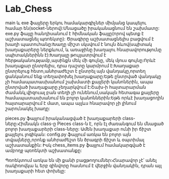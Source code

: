 # Lab_Chess
main և exe ֆայլերը երկու համակարգիչներ միմյանց կապելու համար են(socket-ներով):Մնացածը իրականացնում են շախմատը:
exe.py ֆայլը հանդիսանում է հիմնական ֆայլը(որով պետք է աշխատացնել պռոեկտը):
Ծրագիրը աշխատացնելիս բացվում է խաղի պատուհանը:Խաղը միշտ սկսվում է նույն ձևով(սպիտակ խաղաքարերը ներքևում, և առաջինը խաղալու հնարավորությունը սպիտակներինն է):Խաղալը թույլատրվում է հերթականությամբ,այսինքն մեկ մի գույնը, մեկ մյուս գույնը:Որևէ խաղաքար ընտրելիս, դրա դաշտը կարմրում է:Խաղաքար ընտրելուց հետո,անհրաժեշտ է ընտրել այն վանդակը,որտեղ ցանկանում ենք տեղափոխել խաղաքարը:Եթե ընտրված վանդակը չի համապատասխանում շախմատի քայլերի կանոներին, ապա ընտրված խաղաքարը չեղարկվում է:Շախ-ի հայտարարման ժամանկ,վիզուալ բան տեղի չի ունենում,սակայն հետագա քայլերը համապատասխանում են բոլոր կանոններին:Եթե որևէ խաղացողին հայտարարվում է մատ, ապա այլևս հնարավոր չի լինում շարունակել խաղը:

pieces.py ֆայլում իրականացված է խաղաքարերի class-ները:Հիմնակն class-ը Pieces class-ն է, որն էլ ժառանգում են մնացած բոլոր խաղաքարերի class-ները:
Ամեն խաղաքար ունի իր ճիշտ քայլելու լոգիկան:
config.py ֆայլում առկա են բոլոր այն տվյալները,որոնք անհրաժեշտ են ծրագրի ճիշտ և օպտիմալ աշխատանքին:
Իսկ chess_items.py ֆայլում համակարգված է ամբողջ պռոեկտի աշխատանքը:

Պռոեկտում առկա են մի քանի բացթողումներ:Հնարավոր չէ՝ անել ռակիռովկա և երբ զինվորը հասնում է վերջին վանդակին, դրան այլ խաղաքարի հետ փոխելը:
